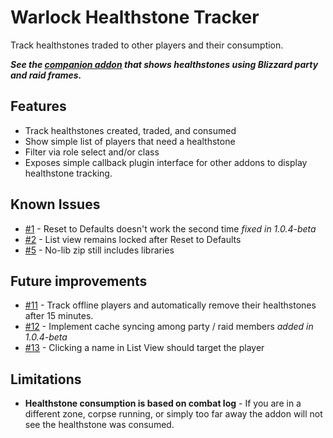 # Warlock Healthstone Tracker
Track healthstones traded to other players and their consumption.

***See the [companion addon](https://www.curseforge.com/wow/addons/warlock-healthstone-tracker-blizzui) that shows healthstones using Blizzard party and raid frames.***


## Features
* Track healthstones created, traded, and consumed
* Show simple list of players that need a healthstone
* Filter via role select and/or class
* Exposes simple callback plugin interface for other addons to display healthstone tracking.


## Known Issues
* [#1] - Reset to Defaults doesn't work the second time *fixed in 1.0.4-beta*
* [#2] - List view remains locked after Reset to Defaults
* [#5] - No-lib zip still includes libraries

[#1]: https://www.curseforge.com/wow/addons/warlock-healthstone-tracker/issues/1
[#2]: https://www.curseforge.com/wow/addons/warlock-healthstone-tracker/issues/2
[#5]: https://www.curseforge.com/wow/addons/warlock-healthstone-tracker/issues/5


## Future improvements
* [#11] - Track offline players and automatically remove their healthstones after 15 minutes.
* [#12] - Implement cache syncing among party / raid members *added in 1.0.4-beta*
* [#13] - Clicking a name in List View should target the player

[#11]: https://www.curseforge.com/wow/addons/warlock-healthstone-tracker/issues/11
[#12]: https://www.curseforge.com/wow/addons/warlock-healthstone-tracker/issues/12
[#13]: https://www.curseforge.com/wow/addons/warlock-healthstone-tracker/issues/13

## Limitations
* **Healthstone consumption is based on combat log** - If you are in a different zone, corpse running, or simply too far away the addon will not see the healthstone was consumed.
